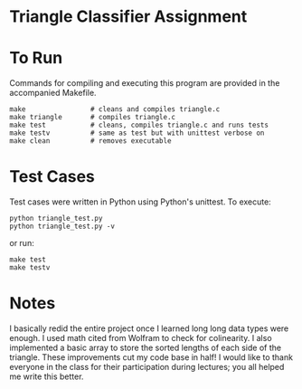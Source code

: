 Triangle Classifier Assignment
=====================================


# To Run

Commands for compiling and executing this program are provided in the
accompanied Makefile. 

```
make				# cleans and compiles triangle.c
make triangle	    # compiles triangle.c
make test			# cleans, compiles triangle.c and runs tests
make testv			# same as test but with unittest verbose on
make clean			# removes executable
```

# Test Cases

Test cases were written in Python using Python's unittest. 
To execute:

```
python triangle_test.py
python triangle_test.py -v
```

or run:

```
make test
make testv
```

# Notes

I basically redid the entire project once I learned long long data types were enough. I used math cited from Wolfram to check for colinearity. I also implemented a basic array to store the sorted lengths of each side of the triangle. These improvements cut my code base in half! I would like to thank everyone in the class for their participation during lectures; you all helped me write this better.
